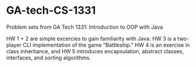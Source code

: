# GA-tech-CS-1331

Problem sets from GA Tech 1331: Introduction to OOP with Java

HW 1 + 2 are simple excercies to gain familiarity with Java.
HW 3 is a two-player CLI implementation of the game "Battleship." 
HW 4 is an exercise in class inheritance, and HW 5 introduces encapsulation, abstract classes, interfaces, and sorting algorithms. 
